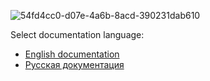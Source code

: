 ![54fd4cc0-d07e-4a6b-8acd-390231dab610](https://user-images.githubusercontent.com/5365111/185044246-99b9e6c5-8611-4c47-b899-45eeb639a91c.jpg)

Select documentation language:
* <a href="https://github.com/KurbanismailovZaur/Pools/blob/master/Docs/Readme_EN.md">English documentation</a>
* <a href="https://github.com/KurbanismailovZaur/Pools/blob/master/Docs/Readme_RU.md">Русская документация</a>
